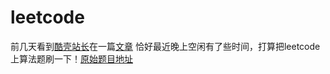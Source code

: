 # leetcode
前几天看到[酷壳站长](http://coolshell.cn)在一篇[文章](http://coolshell.cn/articles/12052.html#more-12052)
恰好最近晚上空闲有了些时间，打算把leetcode上算法题刷一下！[原始题目地址](https://leetcode.com/problemset/algorithms/)
